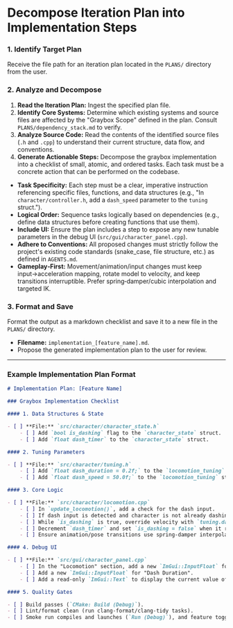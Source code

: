 # Decompose Iteration Plan into Implementation Steps

### 1. Identify Target Plan

Receive the file path for an iteration plan located in the `PLANS/` directory from the user.

### 2. Analyze and Decompose

1.  **Read the Iteration Plan:** Ingest the specified plan file.
2.  **Identify Core Systems:** Determine which existing systems and source files are affected by the "Graybox Scope" defined in the plan. Consult `PLANS/dependency_stack.md` to verify.
3.  **Analyze Source Code:** Read the contents of the identified source files (`.h` and `.cpp`) to understand their current structure, data flow, and conventions.
4.  **Generate Actionable Steps:** Decompose the graybox implementation into a checklist of small, atomic, and ordered tasks. Each task must be a concrete action that can be performed on the codebase.

-   **Task Specificity:** Each step must be a clear, imperative instruction referencing specific files, functions, and data structures (e.g., "In `character/controller.h`, add a `dash_speed` parameter to the `tuning` struct.").
-   **Logical Order:** Sequence tasks logically based on dependencies (e.g., define data structures before creating functions that use them).
-   **Include UI:** Ensure the plan includes a step to expose any new tunable parameters in the debug UI (`src/gui/character_panel.cpp`).
-   **Adhere to Conventions:** All proposed changes must strictly follow the project's existing code standards (snake_case, file structure, etc.) as defined in `AGENTS.md`.
-   **Gameplay‑First:** Movement/animation/input changes must keep input→acceleration mapping, rotate model to velocity, and keep transitions interruptible. Prefer spring‑damper/cubic interpolation and targeted IK.

### 3. Format and Save

Format the output as a markdown checklist and save it to a new file in the `PLANS/` directory.

-   **Filename:** `implementation_[feature_name].md`.
-   Propose the generated implementation plan to the user for review.

---

### Example Implementation Plan Format

```markdown
# Implementation Plan: [Feature Name]

### Graybox Implementation Checklist

#### 1. Data Structures & State

- [ ] **File:** `src/character/character_state.h`
    - [ ] Add `bool is_dashing` flag to the `character_state` struct.
    - [ ] Add `float dash_timer` to the `character_state` struct.

#### 2. Tuning Parameters

- [ ] **File:** `src/character/tuning.h`
    - [ ] Add `float dash_duration = 0.2f;` to the `locomotion_tuning` struct.
    - [ ] Add `float dash_speed = 50.0f;` to the `locomotion_tuning` struct.

#### 3. Core Logic

- [ ] **File:** `src/character/locomotion.cpp`
    - [ ] In `update_locomotion()`, add a check for the dash input.
    - [ ] If dash input is detected and character is not already dashing, set `is_dashing = true` and reset `dash_timer`.
    - [ ] While `is_dashing` is true, override velocity with `tuning.dash_speed` in the input direction.
    - [ ] Decrement `dash_timer` and set `is_dashing = false` when it reaches zero.
    - [ ] Ensure animation/pose transitions use spring‑damper interpolation and remain interruptible.

#### 4. Debug UI

- [ ] **File:** `src/gui/character_panel.cpp`
    - [ ] In the "Locomotion" section, add a new `ImGui::InputFloat` for "Dash Speed".
    - [ ] Add a new `ImGui::InputFloat` for "Dash Duration".
    - [ ] Add a read-only `ImGui::Text` to display the current value of `is_dashing`.

#### 5. Quality Gates

- [ ] Build passes (`CMake: Build (Debug)`).
- [ ] Lint/format clean (run clang-format/clang-tidy tasks).
- [ ] Smoke run compiles and launches (`Run (Debug)`), and feature toggle works.
```
